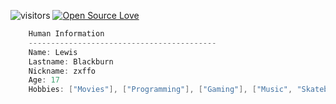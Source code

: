 ![visitors](https://visitor-badge.laobi.icu/badge?page_id=lewisblackburn)
[![Open Source Love](https://badges.frapsoft.com/os/v1/open-source.svg?v=102)](https://github.com/ellerbrock/open-source-badge/)

```csharp
    Human Information
    ------------------------------------------
    Name: Lewis
    Lastname: Blackburn
    Nickname: zxffo
    Age: 17
    Hobbies: ["Movies"], ["Programming"], ["Gaming"], ["Music", "Skateboarding"]
```

